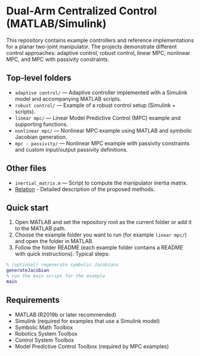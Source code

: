 # Dual-Arm Centralized Control (MATLAB/Simulink)

This repository contains example controllers and reference implementations for a planar two-joint manipulator. The projects demonstrate different control approaches: adaptive control, robust control, linear MPC, nonlinear MPC, and MPC with passivity constraints.

## Top-level folders
- `adaptive control/` — Adaptive controller implemented with a Simulink model and accompanying MATLAB scripts.
- `robust control/` — Example of a robust control setup (Simulink + scripts).
- `linear mpc/` — Linear Model Predictive Control (MPC) example and supporting functions.
- `nonlinear mpc/` — Nonlinear MPC example using MATLAB and symbolic Jacobian generation.
- `mpc - passivity/` — Nonlinear MPC example with passivity constraints and custom input/output passivity definitions.

## Other files
- `inertial_matrix.m` — Script to compute the manipulator inertia matrix.
- [Relation](https://github.com/simo1101/dual-arm-centralized-control/blob/main/relation.pdf) - Detailed description of the proposed methods. 

## Quick start
1. Open MATLAB and set the repository root as the current folder or add it to the MATLAB path.
2. Choose the example folder you want to run (for example `linear mpc/`) and open the folder in MATLAB.
3. Follow the folder README (each example folder contains a README with quick instructions). Typical steps:

```matlab
% (optional) regenerate symbolic Jacobians
generateJacobian
% run the main script for the example
main
```

## Requirements
- MATLAB (R2019b or later recommended)
- Simulink (required for examples that use a Simulink model)
- Symbolic Math Toolbox
- Robotics System Toolbox
- Control System Toolbox
- Model Predictive Control Toolbox (required by MPC examples)
